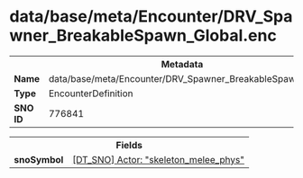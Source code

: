 <h1>data/base/meta/Encounter/DRV_Spawner_BreakableSpawn_Global.enc</h1><table><tr><th colspan="100%">Metadata</th></tr><tr><td><b>Name</b></td><td>data/base/meta/Encounter/DRV_Spawner_BreakableSpawn_Global.enc</td></tr><tr><td><b>Type</b></td><td>EncounterDefinition</td></tr><tr><td><b>SNO ID</b></td><td>776841</td></tr></table>

<table><tr><th colspan="100%">Fields</th></tr><tr><td><b>snoSymbol</b></td><td><a href="..\Actor\skeleton_melee_phys.acr">[DT_SNO] Actor: "skeleton_melee_phys"</a></td></tr></table>


